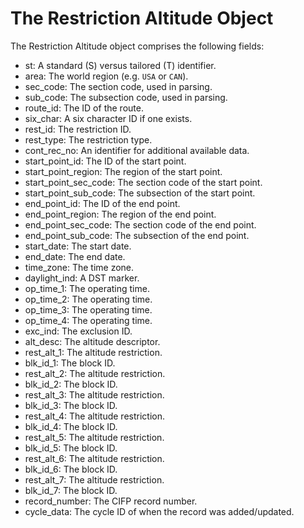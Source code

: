 # The Restriction Altitude Object

The Restriction Altitude object comprises the following fields:

- st: A standard (S) versus tailored (T) identifier.
- area: The world region (e.g. `USA` or `CAN`).
- sec_code: The section code, used in parsing.
- sub_code: The subsection code, used in parsing.
- route_id: The ID of the route.
- six_char: A six character ID if one exists.
- rest_id: The restriction ID.
- rest_type: The restriction type.
- cont_rec_no: An identifier for additional available data.
- start_point_id: The ID of the start point.
- start_point_region: The region of the start point.
- start_point_sec_code: The section code of the start point.
- start_point_sub_code: The subsection of the start point.
- end_point_id: The ID of the end point.
- end_point_region: The region of the end point.
- end_point_sec_code: The section code of the end point.
- end_point_sub_code: The subsection of the end point.
- start_date: The start date.
- end_date: The end date.
- time_zone: The time zone.
- daylight_ind: A DST marker.
- op_time_1: The operating time.
- op_time_2: The operating time.
- op_time_3: The operating time.
- op_time_4: The operating time.
- exc_ind: The exclusion ID.
- alt_desc: The altitude descriptor.
- rest_alt_1: The altitude restriction.
- blk_id_1: The block ID.
- rest_alt_2: The altitude restriction.
- blk_id_2: The block ID.
- rest_alt_3: The altitude restriction.
- blk_id_3: The block ID.
- rest_alt_4: The altitude restriction.
- blk_id_4: The block ID.
- rest_alt_5: The altitude restriction.
- blk_id_5: The block ID.
- rest_alt_6: The altitude restriction.
- blk_id_6: The block ID.
- rest_alt_7: The altitude restriction.
- blk_id_7: The block ID.
- record_number: The CIFP record number.
- cycle_data: The cycle ID of when the record was added/updated.
